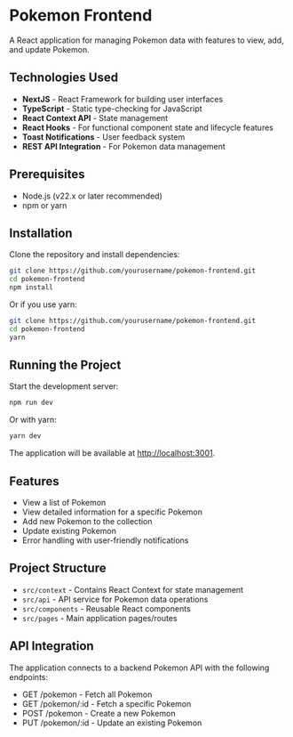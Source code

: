 # Pokemon Frontend

A React application for managing Pokemon data with features to view, add, and update Pokemon.

## Technologies Used

- **NextJS** - React Framework for building user interfaces
- **TypeScript** - Static type-checking for JavaScript
- **React Context API** - State management
- **React Hooks** - For functional component state and lifecycle features
- **Toast Notifications** - User feedback system
- **REST API Integration** - For Pokemon data management

## Prerequisites

- Node.js (v22.x or later recommended)
- npm or yarn

## Installation

Clone the repository and install dependencies:

```bash
git clone https://github.com/yourusername/pokemon-frontend.git
cd pokemon-frontend
npm install
```

Or if you use yarn:

```bash
git clone https://github.com/yourusername/pokemon-frontend.git
cd pokemon-frontend
yarn
```

## Running the Project

Start the development server:

```bash
npm run dev
```

Or with yarn:

```bash
yarn dev
```

The application will be available at [http://localhost:3001](http://localhost:3001).

## Features

- View a list of Pokemon
- View detailed information for a specific Pokemon
- Add new Pokemon to the collection
- Update existing Pokemon
- Error handling with user-friendly notifications

## Project Structure

- `src/context` - Contains React Context for state management
- `src/api` - API service for Pokemon data operations
- `src/components` - Reusable React components
- `src/pages` - Main application pages/routes

## API Integration

The application connects to a backend Pokemon API with the following endpoints:

- GET /pokemon - Fetch all Pokemon
- GET /pokemon/:id - Fetch a specific Pokemon
- POST /pokemon - Create a new Pokemon
- PUT /pokemon/:id - Update an existing Pokemon
